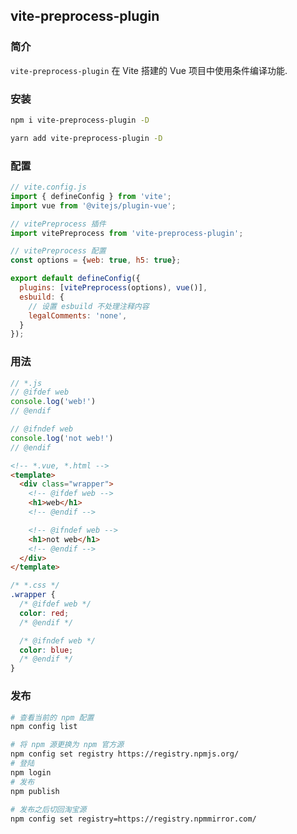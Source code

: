 ## vite-preprocess-plugin

### 简介

`vite-preprocess-plugin` 在 Vite 搭建的 Vue 项目中使用条件编译功能.

### 安装

```sh
npm i vite-preprocess-plugin -D
```

```sh
yarn add vite-preprocess-plugin -D
```

### 配置

```js
// vite.config.js
import { defineConfig } from 'vite';
import vue from '@vitejs/plugin-vue';

// vitePreprocess 插件
import vitePreprocess from 'vite-preprocess-plugin';

// vitePreprocess 配置
const options = {web: true, h5: true};

export default defineConfig({
  plugins: [vitePreprocess(options), vue()],
  esbuild: {
    // 设置 esbuild 不处理注释内容
    legalComments: 'none',
  }
});
```

### 用法

```js
// *.js
// @ifdef web
console.log('web!')
// @endif

// @ifndef web
console.log('not web!')
// @endif
```

```html
<!-- *.vue, *.html -->
<template>
  <div class="wrapper">
    <!-- @ifdef web -->
    <h1>web</h1>
    <!-- @endif -->

    <!-- @ifndef web -->
    <h1>not web</h1>
    <!-- @endif -->
  </div>
</template>
```

```css
/* *.css */
.wrapper {
  /* @ifdef web */
  color: red;
  /* @endif */

  /* @ifndef web */
  color: blue;
  /* @endif */
}
```


### 发布

```sh
# 查看当前的 npm 配置
npm config list

# 将 npm 源更换为 npm 官方源
npm config set registry https://registry.npmjs.org/
# 登陆
npm login
# 发布
npm publish
 
# 发布之后切回淘宝源
npm config set registry=https://registry.npmmirror.com/
```